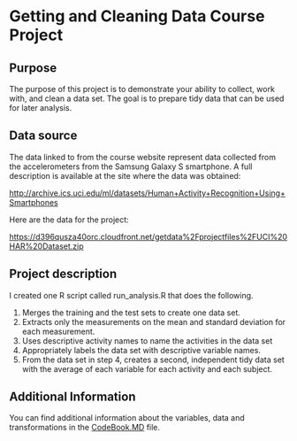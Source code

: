 # Getting and Cleaning Data Course Project

## Purpose

The purpose of this project is to demonstrate your ability to collect, work with, and clean a data set. The goal is to prepare tidy data that can be used for later analysis.

## Data source

The data linked to from the course website represent data collected from the accelerometers from the Samsung Galaxy S smartphone. A full description is available at the site where the data was obtained:

http://archive.ics.uci.edu/ml/datasets/Human+Activity+Recognition+Using+Smartphones

Here are the data for the project:

https://d396qusza40orc.cloudfront.net/getdata%2Fprojectfiles%2FUCI%20HAR%20Dataset.zip

## Project description

I created one R script called run_analysis.R that does the following.

1. Merges the training and the test sets to create one data set.
2. Extracts only the measurements on the mean and standard deviation for each measurement.
3. Uses descriptive activity names to name the activities in the data set
4. Appropriately labels the data set with descriptive variable names.
5. From the data set in step 4, creates a second, independent tidy data set with the average of each variable for each activity and each subject.

## Additional Information

You can find additional information about the variables, data and transformations in the [CodeBook.MD](https://github.com/ocsaia/gettingandclearingdatacourseproject/blob/master/CodeBook.md) file.
